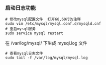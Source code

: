 ### 启动日志功能
```
# 修改mysql配置文件  打开68,69行的注释
sudo vim /etc/mysql/mysql.conf.d/mysqld.cnf
# 重启mysql服务
sudo service mysql restart
```

在 /var/log/mysql/ 下生成 mysql.log 文件
```
# 查看mysql日志文件
sudo tail -f /var/log/mysql/mysql.log
```

